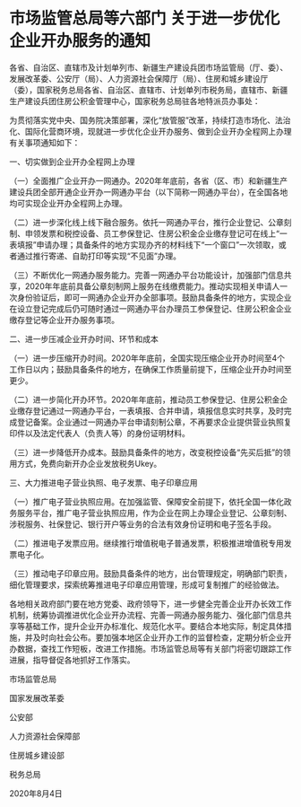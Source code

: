 # 市场监管总局等六部门 关于进一步优化企业开办服务的通知

各省、自治区、直辖市及计划单列市、新疆生产建设兵团市场监管局（厅、委）、发展改革委、公安厅（局）、人力资源社会保障厅（局）、住房和城乡建设厅（委），国家税务总局各省、自治区、直辖市、计划单列市税务局，直辖市、新疆生产建设兵团住房公积金管理中心，国家税务总局驻各地特派员办事处：

为贯彻落实党中央、国务院决策部署，深化“放管服”改革，持续打造市场化、法治化、国际化营商环境，现就进一步优化企业开办服务、做到企业开办全程网上办理有关事项通知如下：

一、切实做到企业开办全程网上办理

（一）全面推广企业开办一网通办。2020年年底前，各省（区、市）和新疆生产建设兵团全部开通企业开办一网通办平台（以下简称一网通办平台），在全国各地均可实现企业开办全程网上办理。

（二）进一步深化线上线下融合服务。依托一网通办平台，推行企业登记、公章刻制、申领发票和税控设备、员工参保登记、住房公积金企业缴存登记可在线上“一表填报”申请办理；具备条件的地方实现办齐的材料线下“一个窗口”一次领取，或者通过推行寄递、自助打印等实现“不见面”办理。

（三）不断优化一网通办服务能力。完善一网通办平台功能设计，加强部门信息共享，2020年年底前具备公章刻制网上服务在线缴费能力。推动实现相关申请人一次身份验证后，即可一网通办企业开办全部事项。鼓励具备条件的地方，实现企业在设立登记完成后仍可随时通过一网通办平台办理员工参保登记、住房公积金企业缴存登记等企业开办服务事项。

二、进一步压减企业开办时间、环节和成本

（一）进一步压缩开办时间。2020年年底前，全国实现压缩企业开办时间至4个工作日以内；鼓励具备条件的地方，在确保工作质量前提下，压缩企业开办时间至更少。

（二）进一步简化开办环节。2020年年底前，推动员工参保登记、住房公积金企业缴存登记通过一网通办平台，一表填报、合并申请，填报信息实时共享，及时完成登记备案。企业通过一网通办平台申请刻制公章，不再要求企业提供营业执照复印件以及法定代表人（负责人等）的身份证明材料。

（三）进一步降低开办成本。鼓励具备条件的地方，改变税控设备“先买后抵”的领用方式，免费向新开办企业发放税务Ukey。

三、大力推进电子营业执照、电子发票、电子印章应用

（一）推广电子营业执照应用。在加强监管、保障安全前提下，依托全国一体化政务服务平台，推广电子营业执照应用，作为企业在网上办理企业登记、公章刻制、涉税服务、社保登记、银行开户等业务的合法有效身份证明和电子签名手段。

（二）推进电子发票应用。继续推行增值税电子普通发票，积极推进增值税专用发票电子化。

（三）推动电子印章应用。鼓励具备条件的地方，出台管理规定，明确部门职责，细化管理要求，探索统筹推进电子印章应用管理，形成可复制推广的经验做法。

各地相关政府部门要在地方党委、政府领导下，进一步健全完善企业开办长效工作机制，统筹协调推进优化企业开办流程、完善一网通办服务能力、强化部门信息共享等基础工作，提升企业开办标准化、规范化水平。要结合本地实际，制定具体措施，并及时向社会公布。要加强本地区企业开办工作的监督检查，定期分析企业开办数据，查找工作短板，改进工作措施。市场监管总局等有关部门将密切跟踪工作进展，指导督促各地抓好工作落实。

市场监管总局

国家发展改革委

公安部

人力资源社会保障部

住房城乡建设部

税务总局

2020年8月4日

